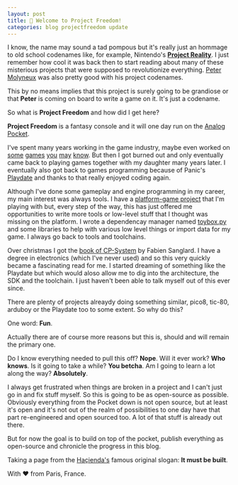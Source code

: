 ```yaml
---
layout: post
title: 👾 Welcome to Project Freedom!
categories: blog projectfreedom update
---
```

I know, the name may sound a tad pompous but it's really just an hommage to old school codenames like, for example, Nintendo's [**Project Reality**](https://en.wikipedia.org/wiki/Nintendo_64). I just remember how cool it was back then to start reading about many of these misterious projects that were supposed to revolutionize everything. [Peter Molyneux](https://en.wikipedia.org/wiki/Peter_Molyneux) was also pretty good with his project codenames.

This by no means implies that this project is surely going to be grandiose or that **Peter** is coming on board to write a game on it. It's just a codename.

So what is **Project Freedom** and how did I get here?

**Project Freedom** is a fantasy console and it will one day run on the [Analog Pocket](https://www.analogue.co/pocket).

I've spent many years working in the game industry, maybe even worked on [some](https://en.wikipedia.org/wiki/Mr._Nutz) [games](https://en.wikipedia.org/wiki/Wild_9) [you](https://en.wikipedia.org/wiki/Crash_Team_Racing) [may](https://en.wikipedia.org/wiki/Jak_and_Daxter) [know](https://en.wikipedia.org/wiki/Daxter_(video_game)). But then I got burned out and only eventually came back to playing games together with my daughter many years later. I eventually also got back to games programming because of Panic's [Playdate](https://play.date) and thanks to that really enjoyed coding again.

Although I've done some gameplay and engine programming in my career, my main interest was always tools. I have a [platform-game project](https://github.com/DidierMalenfant/Yap) that I'm playing with but, every step of the way, this has just offered me opportunities to write more tools or low-level stuff that I thought was missing on the platform. I wrote a dependencay manager named [toybox.py](https://toybox.py) and some libraries to help with various low level things or import data for my game. I always go back to tools and toolchains.

Over christmas I got the [book of CP-System](https://fabiensanglard.net/cpsb_paper/index.html) by Fabien Sanglard. I have a degree in electronics (which I've never used) and so this very quickly became a fascinating read for me. I started dreaming of something like the Playdate but which would aloso allow me to dig into the architecture, the SDK and the toolchain. I just haven't been able to talk myself out of this ever since.

There are plenty of projects alreaydy doing something similar, pico8, tic-80, arduboy or the Playdate too to some extent. So why do this?

One word: **Fun**.

Actually there are of course more reasons but this is, should and will remain the primary one.

Do I know everything needed to pull this off? **Nope**. Will it ever work? **Who knows**. Is it going to take a while? **You betcha**. Am I going to learn a lot along the way? **Absolutely**.

I always get frustrated when things are broken in a project and I can't just go in and fix stuff myself. So this is going to be as open-source as possible. Obviously everything from the Pocket down is not open source, but at least it's open and it's not out of the realm of possibilities to one day have that part re-engineered and open sourced too. A lot of that stuff is already out there.

But for now the goal is to build on top of the pocket, publish everything as open-source and chronicle the progress in this blog.

Taking a page from the [Haçienda's](https://en.wikipedia.org/wiki/The_Haçienda) famous original slogan: **It must be built**.

With ❤️ from Paris, France.
